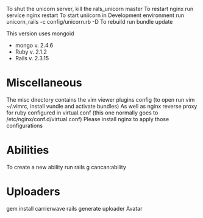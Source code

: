 To shut the unicorn server, kill the rals_unicorn master
To restart nginx run  service nginx restart
To start uniicorn in Development environment run  
   unicorn_rails -c config/unicorn.rb -D 
To rebuild run bundle update

This version uses mongoid 
* mongo v. 2.4.6 
* Ruby v. 2.1.2
* Rails v. 2.3.15

Miscellaneous
===============================================================
The misc directory contains the vim viewer plugins config
(to open run vim ~/.vimrc, install vundle and activate bundles)
As well as nginx reverse proxy for ruby configured in virtual.conf
(this one normally goes to /etc/nginx/conf.d/virtual.conf)
Please install nginx to apply those configurations
 
Abilities
===============================================================
To create a new ability run
rails g cancan:ability

Uploaders
===============================================================
gem install carrierwave
rails generate uploader Avatar


